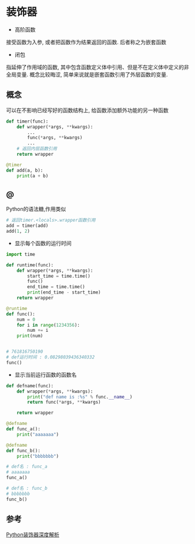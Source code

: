 <!--
 * @Description: 
 * @Version: 1.0
 * @Author: daLao
 * @Email: dalao@xxx.com
 * @Date: 2022-11-21 23:30:46
 * @LastEditors: daLao
 * @LastEditTime: 2023-04-17 15:24:46
-->

# 装饰器

- 高阶函数

接受函数为入参, 或者把函数作为结果返回的函数. 后者称之为嵌套函数

- 闭包

指延伸了作用域的函数, 其中包含函数定义体中引用、但是不在定义体中定义的非全局变量. 概念比较晦涩, 简单来说就是嵌套函数引用了外层函数的变量. 

## 概念

可以在不影响已经写好的函数结构上, 给函数添加额外功能的另一种函数

```py
def timer(func):
    def wrapper(*args, **kwargs):
        ...
        func(*args, **kwargs)
        ...
    # 返回内层函数引用
    return wrapper

@timer
def add(a, b):
    print(a + b)
```

## @

Python的语法糖,作用类似

```py
# 返回timer.<locals>.wrapper函数引用
add = timer(add)
add(1, 2)
```


- 显示每个函数的运行时间

```py
import time

def runtime(func):
    def wrapper(*args, **kwargs):
        start_time = time.time()
        func()
        end_time = time.time()
        print(end_time - start_time)
    return wrapper

@runtime
def func():
    num = 0
    for i in range(1234356):
        num += i
    print(num)


# 761816750190
# def运行时间 : 0.08298039436340332
func()
```

- 显示当前运行函数的函数名

```py
def defname(func):
    def wrapper(*args, **kwargs):
        print("def name is :%s" % func.__name__)
        return func(*args, **kwargs)

    return wrapper

@defname
def func_a():
    print("aaaaaaa")

@defname
def func_b():
    print("bbbbbbb")

# def名 : func_a
# aaaaaaa
func_a()

# def名 : func_b
# bbbbbbb
func_b()
```

## 参考

[Python装饰器深度解析](https://zhuanlan.zhihu.com/p/45458873)